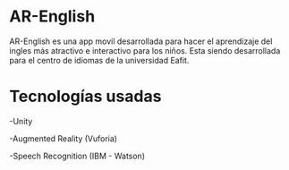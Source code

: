 # AR-English

AR-English es una app movil desarrollada para hacer el aprendizaje del ingles más atractivo e interactivo para los niños. Esta siendo desarrollada para el centro de idiomas de la universidad Eafit.

# Tecnologías usadas

-Unity

-Augmented Reality (Vuforia)

-Speech Recognition (IBM - Watson)
